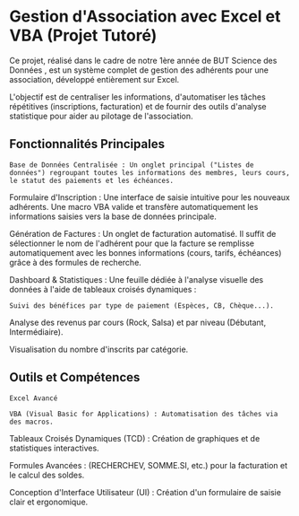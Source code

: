 # Gestion d'Association avec Excel et VBA (Projet Tutoré)

Ce projet, réalisé dans le cadre de notre 1ère année de BUT Science des Données , est un système complet de gestion des adhérents pour une association, développé entièrement sur Excel.

L'objectif est de centraliser les informations, d'automatiser les tâches répétitives (inscriptions, facturation) et de fournir des outils d'analyse statistique pour aider au pilotage de l'association.

## Fonctionnalités Principales

    Base de Données Centralisée : Un onglet principal ("Listes de données") regroupant toutes les informations des membres, leurs cours, le statut des paiements et les échéances. 

Formulaire d'Inscription : Une interface de saisie intuitive pour les nouveaux adhérents. Une macro VBA valide et transfère automatiquement les informations saisies vers la base de données principale.

Génération de Factures : Un onglet de facturation automatisé. Il suffit de sélectionner le nom de l'adhérent pour que la facture se remplisse automatiquement avec les bonnes informations (cours, tarifs, échéances) grâce à des formules de recherche.

Dashboard & Statistiques : Une feuille dédiée à l'analyse visuelle des données à l'aide de tableaux croisés dynamiques :

    Suivi des bénéfices par type de paiement (Espèces, CB, Chèque...). 

Analyse des revenus par cours (Rock, Salsa) et par niveau (Débutant, Intermédiaire).

Visualisation du nombre d'inscrits par catégorie.

## Outils et Compétences

    Excel Avancé

    VBA (Visual Basic for Applications) : Automatisation des tâches via des macros. 

Tableaux Croisés Dynamiques (TCD) : Création de graphiques et de statistiques interactives.

Formules Avancées : (RECHERCHEV, SOMME.SI, etc.) pour la facturation et le calcul des soldes.

Conception d'Interface Utilisateur (UI) : Création d'un formulaire de saisie clair et ergonomique.
